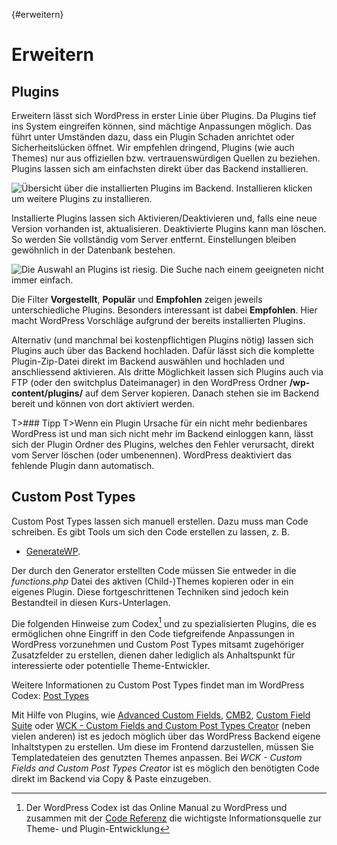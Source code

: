 {#erweitern}
# Erweitern

## Plugins
Erweitern lässt sich WordPress in erster Linie über Plugins.
Da Plugins tief ins System eingreifen können, sind mächtige Anpassungen möglich. Das führt unter Umständen dazu, dass ein Plugin Schaden anrichtet oder Sicherheitslücken öffnet. Wir empfehlen dringend, Plugins (wie auch Themes) nur aus offiziellen bzw. vertrauenswürdigen Quellen zu beziehen. Plugins lassen sich am einfachsten direkt über das Backend installieren.

![Übersicht über die installierten Plugins im Backend. Installieren klicken um weitere Plugins zu installieren.](images/v4.5/plugin-aktualisieren.png)

Installierte Plugins lassen sich Aktivieren/Deaktivieren und, falls eine neue Version vorhanden ist, aktualisieren. Deaktivierte Plugins kann man löschen. So werden Sie vollständig vom Server entfernt. Einstellungen bleiben gewöhnlich in der Datenbank bestehen.

![Die Auswahl an Plugins ist riesig. Die Suche nach einem geeigneten nicht immer einfach.](images/v4.5/plugin-installieren.png)

Die Filter **Vorgestellt**, **Populär** und **Empfohlen** zeigen jeweils unterschiedliche Plugins. Besonders interessant ist dabei **Empfohlen**. Hier macht WordPress Vorschläge aufgrund der bereits installierten Plugins.

Alternativ (und manchmal bei kostenpflichtigen Plugins nötig) lassen sich Plugins auch über das Backend hochladen. Dafür lässt sich die komplette Plugin-Zip-Datei direkt im Backend auswählen und hochladen und anschliessend aktivieren. Als dritte Möglichkeit lassen sich Plugins auch via FTP (oder den switchplus Dateimanager) in den WordPress Ordner **/wp-content/plugins/** auf dem Server kopieren.
Danach stehen sie im Backend bereit und können von dort aktiviert werden.

T>### Tipp
T>Wenn ein Plugin Ursache für ein nicht mehr bedienbares WordPress ist und man sich nicht mehr im Backend einloggen kann, lässt sich der Plugin Ordner des Plugins, welches den Fehler verursacht, direkt vom Server löschen (oder umbenennen). WordPress deaktiviert das fehlende Plugin dann automatisch.

## Custom Post Types
Custom Post Types lassen sich manuell erstellen. Dazu muss man Code schreiben. Es gibt Tools um sich den Code erstellen zu lassen, z. B.

- [GenerateWP](http://generatewp.com/post-type/).

Der durch den Generator erstellten Code müssen Sie entweder in die _functions.php_ Datei des aktiven (Child-)Themes kopieren oder in ein eigenes Plugin. Diese fortgeschrittenen Techniken sind jedoch kein Bestandteil in diesen Kurs-Unterlagen.

Die folgenden Hinweise zum Codex[^codex] und zu spezialisierten Plugins, die es ermöglichen ohne Eingriff in den Code tiefgreifende Anpassungen in WordPress vorzunehmen und Custom Post Types mitsamt zugehöriger Zusatzfelder zu erstellen, dienen daher lediglich als Anhaltspunkt für interessierte oder potentielle Theme-Entwickler.

[^codex]:Der WordPress Codex ist das Online Manual zu WordPress und zusammen mit der [Code Referenz](https://developer.wordpress.org/reference/) die wichtigste Informationsquelle zur Theme- und Plugin-Entwicklung

Weitere Informationen zu Custom Post Types findet man im WordPress Codex: [Post Types](http://codex.wordpress.org/Post_Types)

Mit Hilfe von Plugins, wie [Advanced Custom Fields](https://wordpress.org/plugins/advanced-custom-fields/), [CMB2](https://wordpress.org/plugins/cmb2/), [Custom Field Suite](https://wordpress.org/plugins/custom-field-suite/) oder [WCK - Custom Fields and Custom Post Types Creator](https://wordpress.org/plugins/wck-custom-fields-and-custom-post-types-creator/) (neben vielen anderen) ist es jedoch möglich über das WordPress Backend eigene Inhaltstypen zu erstellen. Um diese im Frontend darzustellen, müssen Sie Templatedateien des genutzten Themes anpassen.
Bei _WCK - Custom Fields and Custom Post Types Creator_ ist es möglich den benötigten Code direkt im Backend via Copy & Paste einzugeben.


